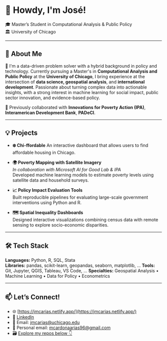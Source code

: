 # 👋 Howdy, I'm José!

🎓 Master’s Student in Computational Analysis & Public Policy  
🏛️ University of Chicago  

---

## 🚀 About Me

🧠 I'm a data-driven problem solver with a hybrid background in policy and technology. Currently pursuing a Master's in **Computational Analysis and Public Policy** at the **University of Chicago**, I bring experience at the intersection of **data science, geospatial analysis**, and **international development**. Passionate about turning complex data into actionable insights, with a strong interest in machine learning for social impact, public sector innovation, and evidence-based policy.

💼 Previously collaborated with **Innovations for Poverty Action (IPA)**, **Interamerican Development Bank**, **PADeCI**.

---

## 💡 Projects
- **❄️ Chi-ffordable**
  An interactive dashboard that allows users to find affordable housing in Chicago.

- **🌍 Poverty Mapping with Satellite Imagery**  
  _In collaboration with Microsoft AI for Good Lab & IPA_  
  Developed machine learning models to estimate poverty levels using satellite data and household surveys.

- **📈 Policy Impact Evaluation Tools**  
  Built reproducible pipelines for evaluating large-scale government interventions using Python and R.

- **🗺️ Spatial Inequality Dashboards**  
  Designed interactive visualizations combining census data with remote sensing to explore socio-economic disparities.

---

## 🛠️ Tech Stack

**Languages:** Python, R, SQL, Stata  
**Libraries:** pandas, scikit-learn, geopandas, seaborn, matplotlib, ... 
**Tools:** Git, Jupyter, QGIS, Tableau, VS Code, ...
**Specialties:** Geospatial Analysis • Machine Learning • Data for Policy • Econometrics

---

## 📫 Let’s Connect!

- 🌐 [https://jmcarias.netlify.app/](https://jmcarias.netlify.app/)  
- 💼 [LinkedIn](www.linkedin.com/in/jmcarias)  
- 📨 Email: jmcarias@uchicago.edu
- 📨 Personal email: mcardonaarias96@gmail.com
- 🗃️ [Explore my repos below 👇](#)

